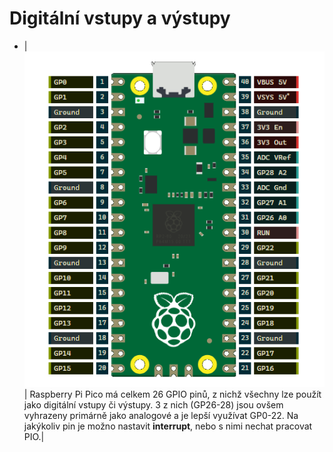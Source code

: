 # Digitální vstupy a výstupy
- | ![pico.png](../assets/pico_1736243755580_0.png) | Raspberry Pi Pico má celkem 26 GPIO pinů, z nichž všechny lze použít jako digitální vstupy či výstupy. 3 z nich (GP26-28) jsou ovšem vyhrazeny primárně jako analogové a  je lepší využívat GP0-22. Na jakýkoliv pin je možno nastavit **interrupt**, nebo s nimi nechat pracovat PIO.|